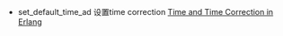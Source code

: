 * set_default_time_ad
    设置time correction [Time and Time Correction in Erlang](http://erlang.org/doc/apps/erts/time_correction.html#Time_Warp_Modes)
